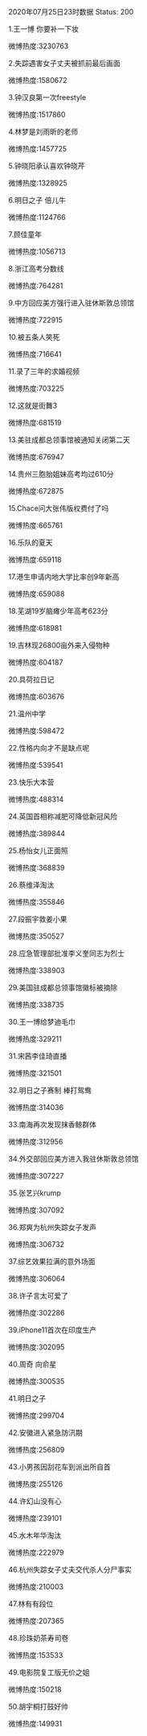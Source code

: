 2020年07月25日23时数据
Status: 200

1.王一博 你要补一下妆

微博热度:3230763

2.失踪遇害女子丈夫被抓前最后画面

微博热度:1580672

3.钟汉良第一次freestyle

微博热度:1517860

4.林梦是刘雨昕的老师

微博热度:1457725

5.钟晓阳承认喜欢钟晓芹

微博热度:1328925

6.明日之子 倍儿牛

微博热度:1124766

7.顾佳童年

微博热度:1056713

8.浙江高考分数线

微博热度:764281

9.中方回应美方强行进入驻休斯敦总领馆

微博热度:722915

10.被五条人笑死

微博热度:716641

11.录了三年的求婚视频

微博热度:703225

12.这就是街舞3

微博热度:681519

13.美驻成都总领事馆被通知关闭第二天

微博热度:676947

14.贵州三胞胎姐妹高考均过610分

微博热度:672875

15.Chace问大张伟版权费付了吗

微博热度:665761

16.乐队的夏天

微博热度:659118

17.港生申请内地大学比率创9年新高

微博热度:659088

18.芜湖19岁脑瘫少年高考623分

微博热度:618981

19.吉林现26800亩外来入侵物种

微博热度:604187

20.具荷拉日记

微博热度:603676

21.温州中学

微博热度:598472

22.性格内向才不是缺点呢

微博热度:539541

23.快乐大本营

微博热度:488314

24.英国首相称减肥可降低新冠风险

微博热度:389844

25.杨怡女儿正面照

微博热度:368839

26.蔡维泽淘汰

微博热度:355846

27.段振宇救姜小果

微博热度:350527

28.应急管理部批准李义奎同志为烈士

微博热度:338903

29.美国驻成都总领事馆徽标被摘除

微博热度:338735

30.王一博给梦迪毛巾

微博热度:329211

31.宋茜李佳琦直播

微博热度:321501

32.明日之子赛制 棒打鸳鸯

微博热度:314036

33.南海再次发现抹香鲸群体

微博热度:312956

34.外交部回应美方进入我驻休斯敦总领馆

微博热度:307227

35.张艺兴krump

微博热度:307092

36.郑爽为杭州失踪女子发声

微博热度:306732

37.综艺效果拉满的意外场面

微博热度:306064

38.许子言太可爱了

微博热度:302286

39.iPhone11首次在印度生产

微博热度:302095

40.周奇 向俞星

微博热度:300535

41.明日之子

微博热度:299704

42.安徽进入紧急防汛期

微博热度:256809

43.小男孩因刮花车到派出所自首

微博热度:255126

44.许幻山没有心

微博热度:239101

45.水木年华淘汰

微博热度:222979

46.杭州失踪女子丈夫交代杀人分尸事实

微博热度:210003

47.林有有段位

微博热度:207365

48.珍珠奶茶寿司卷

微博热度:153533

49.电影院复工版无价之姐

微博热度:150218

50.胡宇桐打鼓好帅

微博热度:149931

